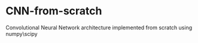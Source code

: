 # CNN-from-scratch
Convolutional Neural Network architecture implemented from scratch using numpy\scipy
